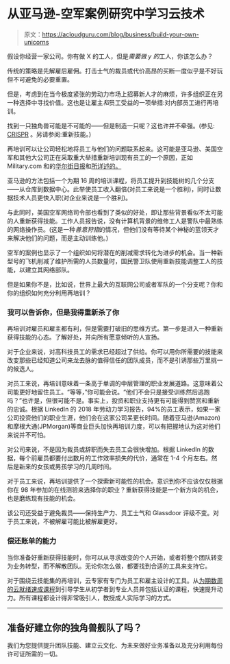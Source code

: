 # 从亚马逊-空军案例研究中学习云技术

> 原文：<https://acloudguru.com/blog/business/build-your-own-unicorns>

假设你经营一家公司。你有做 X 的工人，但是*需要做 y 的*工人，你该怎么办？

传统的策略是先解雇后雇佣。打击士气的裁员或代价高昂的买断一度似乎是不好玩但不可避免的必要重置。

但是，考虑到在当今极度紧张的劳动力市场上招募新人才的麻烦，许多组织正在另一种选择中寻找价值。这也是让雇主*和*员工受益的一项举措:对内部员工进行再培训。

找到一只独角兽可能是不可能的——但是制造一只呢？这也许并不牵强。(参见: [CRISPR](https://www.vice.com/en_us/article/jpgq8g/someone-will-eventually-use-crispr-to-try-to-make-a-dragon-or-unicorn) 。另请参阅:重新技能。)

再培训可以让公司轻松地将员工与他们的问题联系起来。这可能是亚马逊、美国空军和其他大公司正在采取重大举措重新培训现有员工的一个原因，正如 Military.com 和的[华尔街日报](https://www.wsj.com/articles/the-answer-to-your-companys-hiring-problem-might-be-right-under-your-nose-11555689542)和[所详述的。](https://www.military.com/daily-news/2019/01/17/air-force-study-shows-wrench-turners-make-better-cyber-warriors.html)

亚马逊的方法包括一个为期 16 周的培训课程，将员工提升到技能树的几个分支——从仓库到数据中心。此举使员工收入翻倍(对员工来说是一个胜利)，同时让数据技术人员更快入职(对企业来说是一个胜利)。

与此同时，美国空军网络司令部也看到了类似的好处，即让那些背景看似不太可能的人重新获得技能。工作人员报告说，没有计算机背景的维修工人是警队中最熟练的网络操作员。(这是一种*善意狩猎*的情况，但他们没有等待某个神秘的蓝领天才来解决他们的问题，而是主动训练他。)

空军的案例也显示了一个组织如何将潜在的削减需求转化为进步的机会。当一种新型号的飞机削减了维护所需的人员数量时，国民警卫队使用重新技能调整工人的技能，以建立其网络部队。

但是如果你不是，比如说，世界上最大的互联网公司或者军队的一个分支呢？你和你的组织如何充分利用再培训？

### 我可以告诉你，但是我得重新杀了你

再培训对雇员和雇主都有利，但是需要打破旧的思维方式。第一步是进入一种重新获得技能的心态。了解好处，并向所有愿意倾听的人宣扬。

对于企业来说，对高科技员工的需求已经超过了供给。你可以用你所需要的技能来改变那些已经知道公司来龙去脉的值得信任的团队成员，而不是引诱那些万里挑一的候选人。

对员工来说，再培训意味着一条高于单调的中层管理的职业发展道路。这意味着公司能更好地留住员工。“等等，”你可能会说。“他们不会只是接受训练然后逃跑吗？”也许是，但很可能不是。事实上，投资和职业支持更有可能得到赞赏和重新的忠诚。根据 LinkedIn 的 2018 年劳动力学习报告，94%的员工表示，如果一家公司投资他们的职业生涯，他们会在这家公司呆更长时间。随着亚马逊(Amazon)和摩根大通(JPMorgan)等商业巨头加快再培训力度，可以有把握地认为这对他们来说并不可怕。

对公司来说，不是因为裁员或辞职而失去员工会很快增加。根据 LinkedIn 的数据，每个前雇员都要付出数月的工作效率损失的代价，通常在 1-4 个月左右。然后是新来的女孩或男孩学习的几周时间。

对于员工来说，再培训提供了一个探索新可能性的机会。意识到你不应该仅仅根据你在 98 年参加的在线测验来选择你的职业？重新获得技能是一个新方向的机会，也是磨练现有技能的机会。

该公司还受益于避免裁员——保持生产力、员工士气和 Glassdoor 评级不变。对于员工来说，不被解雇可能比被解雇更好。

### 偿还账单的能力

当你准备好重新获得技能时，你可以从寻求改变的个人开始，或者将整个团队转变为业务转型，而不解散团队。无论你怎么做，都要找到合适的工具来支持它。

对于围绕云技能集的再培训，云专家有专门为员工和雇主设计的工具。从[为期数周的云就绪速成课程](/blog/business/accelerate-your-cloud-adoption)到引导学生从初学者到专业人员并包括认证的课程，快速提升动力。所有课程都设计得非常吸引人，教授成人实际学习的方式。

* * *

## 准备好建立你的独角兽舰队了吗？

我们为您提供提升团队技能、建立云文化、为未来做好业务准备以及充分利用每份许可证所需的一切。